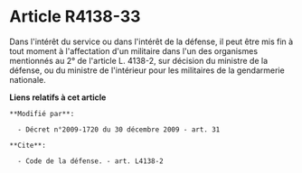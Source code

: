 # Article R4138-33

Dans l'intérêt du service ou dans l'intérêt de la défense, il peut être mis fin à tout moment à l'affectation d'un militaire
dans l'un des organismes mentionnés au 2° de l'article L. 4138-2, sur décision du ministre de la défense, ou du ministre de
l'intérieur pour les militaires de la gendarmerie nationale.

**Liens relatifs à cet article**

	**Modifié par**:

	  - Décret n°2009-1720 du 30 décembre 2009 - art. 31

	**Cite**:

	  - Code de la défense. - art. L4138-2
